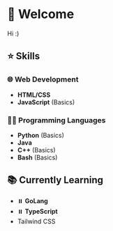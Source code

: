 # 👋 Welcome

Hi :)


## ⭐ Skills

### 🌐 Web Development
- **HTML/CSS**
- **JavaScript** (Basics)

### 🧑‍💻 Programming Languages
- **Python** (Basics)
- **Java**
- **C++** (Basics)
- **Bash** (Basics)

## 📚 Currently Learning
- ⏸️ **GoLang**
- ⏸️ **TypeScript**
- Tailwind CSS